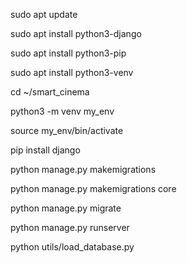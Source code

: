 sudo apt update

sudo apt install python3-django

sudo apt install python3-pip

sudo apt install python3-venv

cd ~/smart_cinema

python3 -m venv my_env

source my_env/bin/activate

pip install django

python manage.py makemigrations

python manage.py makemigrations core

python manage.py migrate

python manage.py runserver

python utils/load_database.py